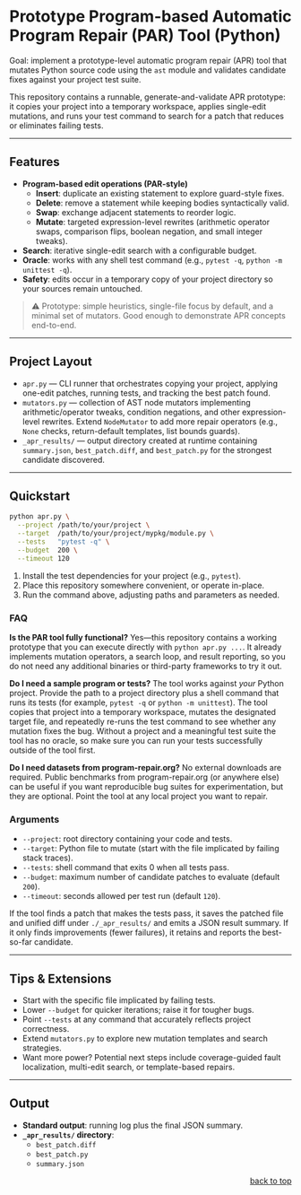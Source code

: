 <a name="readme-top"></a>

# Prototype Program-based Automatic Program Repair (PAR) Tool (Python)

Goal: implement a prototype-level automatic program repair (APR) tool that mutates Python source code using the `ast` module and validates candidate fixes against your project test suite.

This repository contains a runnable, generate-and-validate APR prototype: it copies your project into a temporary workspace, applies single-edit mutations, and runs your test command to search for a patch that reduces or eliminates failing tests.

---

## Features

- **Program-based edit operations (PAR-style)**
  - **Insert**: duplicate an existing statement to explore guard-style fixes.
  - **Delete**: remove a statement while keeping bodies syntactically valid.
  - **Swap**: exchange adjacent statements to reorder logic.
  - **Mutate**: targeted expression-level rewrites (arithmetic operator swaps, comparison flips, boolean negation, and small integer tweaks).
- **Search**: iterative single-edit search with a configurable budget.
- **Oracle**: works with any shell test command (e.g., `pytest -q`, `python -m unittest -q`).
- **Safety**: edits occur in a temporary copy of your project directory so your sources remain untouched.

> ⚠️ Prototype: simple heuristics, single-file focus by default, and a minimal set of mutators. Good enough to demonstrate APR concepts end-to-end.

---

## Project Layout

- `apr.py` — CLI runner that orchestrates copying your project, applying one-edit patches, running tests, and tracking the best patch found.
- `mutators.py` — collection of AST node mutators implementing arithmetic/operator tweaks, condition negations, and other expression-level rewrites. Extend `NodeMutator` to add more repair operators (e.g., `None` checks, return-default templates, list bounds guards).
- `_apr_results/` — output directory created at runtime containing `summary.json`, `best_patch.diff`, and `best_patch.py` for the strongest candidate discovered.

---

## Quickstart

```bash
python apr.py \
  --project /path/to/your/project \
  --target  /path/to/your/project/mypkg/module.py \
  --tests   "pytest -q" \
  --budget  200 \
  --timeout 120
```

1. Install the test dependencies for your project (e.g., `pytest`).
2. Place this repository somewhere convenient, or operate in-place.
3. Run the command above, adjusting paths and parameters as needed.

### FAQ

**Is the PAR tool fully functional?**  Yes—this repository contains a working
prototype that you can execute directly with `python apr.py ...`.  It already
implements mutation operators, a search loop, and result reporting, so you do
not need any additional binaries or third-party frameworks to try it out.

**Do I need a sample program or tests?**  The tool works against *your* Python
project.  Provide the path to a project directory plus a shell command that
runs its tests (for example, `pytest -q` or `python -m unittest`).  The tool
copies that project into a temporary workspace, mutates the designated target
file, and repeatedly re-runs the test command to see whether any mutation fixes
the bug.  Without a project and a meaningful test suite the tool has no oracle,
so make sure you can run your tests successfully outside of the tool first.

**Do I need datasets from program-repair.org?**  No external downloads are
required.  Public benchmarks from program-repair.org (or anywhere else) can be
useful if you want reproducible bug suites for experimentation, but they are
optional.  Point the tool at any local project you want to repair.

### Arguments

- `--project`: root directory containing your code and tests.
- `--target`: Python file to mutate (start with the file implicated by failing stack traces).
- `--tests`: shell command that exits 0 when all tests pass.
- `--budget`: maximum number of candidate patches to evaluate (default `200`).
- `--timeout`: seconds allowed per test run (default `120`).

If the tool finds a patch that makes the tests pass, it saves the patched file and unified diff under `./_apr_results/` and emits a JSON result summary. If it only finds improvements (fewer failures), it retains and reports the best-so-far candidate.

---

## Tips & Extensions

- Start with the specific file implicated by failing tests.
- Lower `--budget` for quicker iterations; raise it for tougher bugs.
- Point `--tests` at any command that accurately reflects project correctness.
- Extend `mutators.py` to explore new mutation templates and search strategies.
- Want more power? Potential next steps include coverage-guided fault localization, multi-edit search, or template-based repairs.

---

## Output

- **Standard output**: running log plus the final JSON summary.
- **`_apr_results/` directory**:
  - `best_patch.diff`
  - `best_patch.py`
  - `summary.json`

<p align="right"><a href="#readme-top">back to top</a></p>
